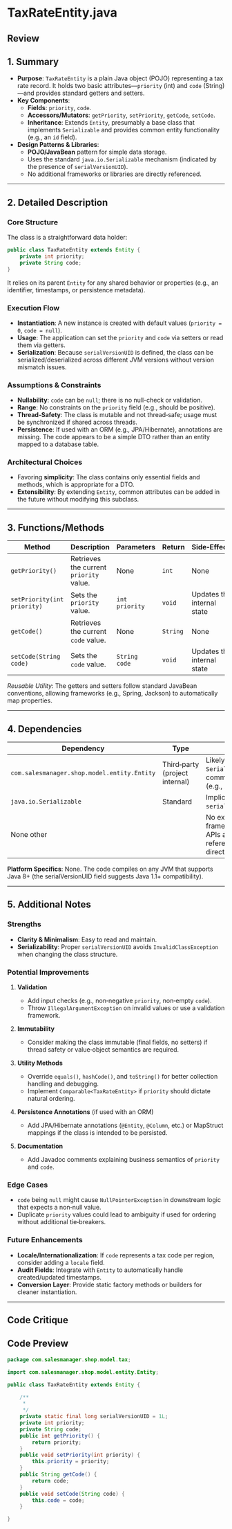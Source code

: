 # TaxRateEntity.java

## Review

## 1. Summary
- **Purpose**: `TaxRateEntity` is a plain Java object (POJO) representing a tax rate record. It holds two basic attributes—`priority` (int) and `code` (String)—and provides standard getters and setters.
- **Key Components**:
  - **Fields**: `priority`, `code`.
  - **Accessors/Mutators**: `getPriority`, `setPriority`, `getCode`, `setCode`.
  - **Inheritance**: Extends `Entity`, presumably a base class that implements `Serializable` and provides common entity functionality (e.g., an `id` field).
- **Design Patterns & Libraries**:
  - **POJO/JavaBean** pattern for simple data storage.
  - Uses the standard `java.io.Serializable` mechanism (indicated by the presence of `serialVersionUID`).
  - No additional frameworks or libraries are directly referenced.

---

## 2. Detailed Description
### Core Structure
The class is a straightforward data holder:
```java
public class TaxRateEntity extends Entity {
    private int priority;
    private String code;
}
```
It relies on its parent `Entity` for any shared behavior or properties (e.g., an identifier, timestamps, or persistence metadata).

### Execution Flow
- **Instantiation**: A new instance is created with default values (`priority = 0`, `code = null`).
- **Usage**: The application can set the `priority` and `code` via setters or read them via getters.
- **Serialization**: Because `serialVersionUID` is defined, the class can be serialized/deserialized across different JVM versions without version mismatch issues.

### Assumptions & Constraints
- **Nullability**: `code` can be `null`; there is no null-check or validation.
- **Range**: No constraints on the `priority` field (e.g., should be positive).
- **Thread‑Safety**: The class is mutable and not thread‑safe; usage must be synchronized if shared across threads.
- **Persistence**: If used with an ORM (e.g., JPA/Hibernate), annotations are missing. The code appears to be a simple DTO rather than an entity mapped to a database table.

### Architectural Choices
- Favoring **simplicity**: The class contains only essential fields and methods, which is appropriate for a DTO.
- **Extensibility**: By extending `Entity`, common attributes can be added in the future without modifying this subclass.

---

## 3. Functions/Methods

| Method | Description | Parameters | Return | Side‑Effects |
|--------|-------------|------------|--------|--------------|
| `getPriority()` | Retrieves the current `priority` value. | None | `int` | None |
| `setPriority(int priority)` | Sets the `priority` value. | `int priority` | `void` | Updates the internal state |
| `getCode()` | Retrieves the current `code` value. | None | `String` | None |
| `setCode(String code)` | Sets the `code` value. | `String code` | `void` | Updates the internal state |

*Reusable Utility*: The getters and setters follow standard JavaBean conventions, allowing frameworks (e.g., Spring, Jackson) to automatically map properties.

---

## 4. Dependencies

| Dependency | Type | Notes |
|------------|------|-------|
| `com.salesmanager.shop.model.entity.Entity` | Third‑party (project internal) | Likely provides `Serializable` and common fields (e.g., `id`). |
| `java.io.Serializable` | Standard | Implicit via `serialVersionUID`. |
| None other | | No external frameworks or APIs are referenced directly. |

**Platform Specifics**: None. The code compiles on any JVM that supports Java 8+ (the serialVersionUID field suggests Java 1.1+ compatibility).

---

## 5. Additional Notes

### Strengths
- **Clarity & Minimalism**: Easy to read and maintain.
- **Serializability**: Proper `serialVersionUID` avoids `InvalidClassException` when changing the class structure.

### Potential Improvements
1. **Validation**  
   - Add input checks (e.g., non‑negative `priority`, non‑empty `code`).
   - Throw `IllegalArgumentException` on invalid values or use a validation framework.

2. **Immutability**  
   - Consider making the class immutable (final fields, no setters) if thread safety or value‑object semantics are required.

3. **Utility Methods**  
   - Override `equals()`, `hashCode()`, and `toString()` for better collection handling and debugging.
   - Implement `Comparable<TaxRateEntity>` if `priority` should dictate natural ordering.

4. **Persistence Annotations** (if used with an ORM)  
   - Add JPA/Hibernate annotations (`@Entity`, `@Column`, etc.) or MapStruct mappings if the class is intended to be persisted.

5. **Documentation**  
   - Add Javadoc comments explaining business semantics of `priority` and `code`.

### Edge Cases
- `code` being `null` might cause `NullPointerException` in downstream logic that expects a non‑null value.
- Duplicate `priority` values could lead to ambiguity if used for ordering without additional tie‑breakers.

### Future Enhancements
- **Locale/Internationalization**: If `code` represents a tax code per region, consider adding a `locale` field.
- **Audit Fields**: Integrate with `Entity` to automatically handle created/updated timestamps.
- **Conversion Layer**: Provide static factory methods or builders for cleaner instantiation.

---

## Code Critique



## Code Preview

```java
package com.salesmanager.shop.model.tax;

import com.salesmanager.shop.model.entity.Entity;

public class TaxRateEntity extends Entity {

	/**
	 * 
	 */
	private static final long serialVersionUID = 1L;
	private int priority;
	private String code;
	public int getPriority() {
		return priority;
	}
	public void setPriority(int priority) {
		this.priority = priority;
	}
	public String getCode() {
		return code;
	}
	public void setCode(String code) {
		this.code = code;
	}

}



```
